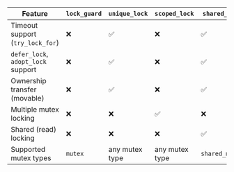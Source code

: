 | Feature                      | `lock_guard` | `unique_lock` | `scoped_lock` | `shared_lock`         |
|-----------------------------|--------------|----------------|----------------|------------------------|
| Timeout support (`try_lock_for`) | ❌           | ✅             | ❌             | ✅                      |
| `defer_lock`, `adopt_lock` support | ❌       | ✅             | ❌             | ✅                      |
| Ownership transfer (movable) | ❌           | ✅             | ❌             | ✅                      |
| Multiple mutex locking       | ❌           | ❌             | ✅             | ❌                      |
| Shared (read) locking        | ❌           | ❌             | ❌             | ✅                      |
| Supported mutex types        | `mutex`      | any mutex type | any mutex type | `shared_mutex`         |
